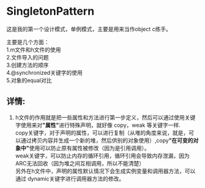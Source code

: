# SingletonPattern
  这是我的第一个设计模式，单例模式，主要是用来当作object c练手。
  
  主要是几个方面：<br>
   1.m文件和h文件的使用<br>
   2.文件导入的问题<br>
   3.创建方法的顺序<br>
   4.@synchronized关键字的使用<br>
   5.对象的equal对比<br>
   
   ## 详情:
   1. h文件的作用就是把一些属性和方法进行第一步定义，然后可以通过使用关键字使用来对<b>"属性"</b>进行特殊声明，就好像 copy，weak 等关键字一样.<br>    copy关键字，对于声明的属性，可以进行复制（从堆的角度来说，就是，可以通过拷贝内容并生成一个新的堆，然后供别的对象使用）,copy<b>"在可变的对象中"</b>使用可以防止原有属性被修改（因为是引用调用）。<br>
   weak关键字，可以防止内存的循环引用，循环引用会导致内存泄漏，因为ARC无法回收（因为堆之间互相调用，所以不能清楚）<br>
   另外在h文件中，声明的属性默认情况下会生成实例变量和调用器方法，可以通过 dynamic关键字进行调用器方法的修改。<br>
   
   
   
